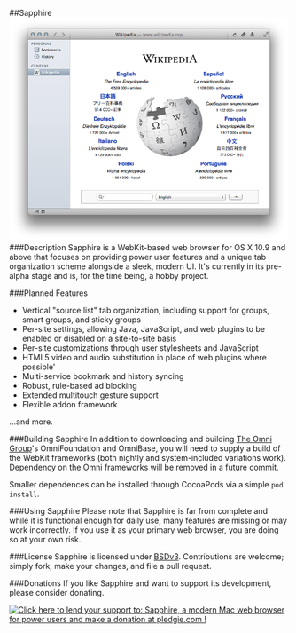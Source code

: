 ##Sapphire
![image](screenshot.png)
###Description
Sapphire is a WebKit-based web browser for OS X 10.9 and above that focuses on providing power user features and a unique tab organization scheme alongside a sleek, modern UI. It's currently in its pre-alpha stage and is, for the time being, a hobby project.

###Planned Features
* Vertical "source list" tab organization, including support for groups, smart groups, and sticky groups
* Per-site settings, allowing Java, JavaScript, and web plugins to be enabled or disabled on a site-to-site basis
* Per-site customizations through user stylesheets and JavaScript
* HTML5 video and audio substitution in place of web plugins where possible'
* Multi-service bookmark and history syncing
* Robust, rule-based ad blocking
* Extended multitouch gesture support
* Flexible addon framework



...and more.

###Building Sapphire
In addition to downloading and building [The Omni Group](http://www.omnigroup.com/)'s OmniFoundation and OmniBase, you will need to supply a build of the WebKit frameworks (both nightly and system-included variations work). Dependency on the Omni frameworks will be removed in a future commit.

Smaller dependences can be installed through CocoaPods via a simple `pod install`.

###Using Sapphire
Please note that Sapphire is far from complete and while it is functional enough for daily use, many features are missing or may work incorrectly. If you use it as your primary web browser, you are doing so at your own risk.

###License
Sapphire is licensed under [BSDv3](http://opensource.org/licenses/BSD-3-Clause). Contributions are welcome; simply fork, make your changes, and file a pull request.


###Donations
If you like Sapphire and want to support its development, please consider donating.

<a href='https://pledgie.com/campaigns/25787'><img alt='Click here to lend your support to: Sapphire, a modern Mac web browser for power users and make a donation at pledgie.com !' src='https://pledgie.com/campaigns/25787.png?skin_name=chrome' border='0' ></a>
